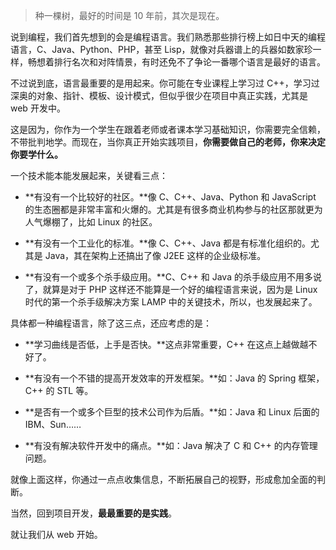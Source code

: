 > 种一棵树，最好的时间是 10 年前，其次是现在。



说到编程，我们首先想到的会是编程语言。我们熟悉那些排行榜上如日中天的编程语言，C、Java、Python、PHP，甚至 Lisp，就像对兵器谱上的兵器如数家珍一样，畅想着排行名次和对阵情景，有时还免不了争论一番哪个语言是最好的语言。

不过说到底，语言最重要的是用起来。你可能在专业课程上学习过 C++，学习过深奥的对象、指针、模板、设计模式，但似乎很少在项目中真正实践，尤其是 web 开发中。

这是因为，你作为一个学生在跟着老师或者课本学习基础知识，你需要完全信赖，不带批判地学。而现在，当你真正开始实践项目，**你需要做自己的老师，你来决定你要学什么。**



一个技术能本能发展起来，关键看三点：

* **有没有一个比较好的社区。**像 C、C++、Java、Python 和 JavaScript 的生态圈都是非常丰富和火爆的。尤其是有很多商业机构参与的社区那就更为人气爆棚了，比如 Linux 的社区。

* **有没有一个工业化的标准。**像 C、C++、Java 都是有标准化组织的。尤其是 Java，其在架构上还搞出了像 J2EE 这样的企业级标准。

* **有没有一个或多个杀手级应用。**C、C++ 和 Java 的杀手级应用不用多说了，就算是对于 PHP 这样还不能算是一个好的编程语言来说，因为是 Linux 时代的第一个杀手级解决方案 LAMP 中的关键技术，所以，也发展起来了。

具体都一种编程语言，除了这三点，还应考虑的是：

* **学习曲线是否低，上手是否快。**这点非常重要，C++ 在这点上越做越不好了。

* **有没有一个不错的提高开发效率的开发框架。**如：Java 的 Spring 框架，C++ 的 STL 等。

* **是否有一个或多个巨型的技术公司作为后盾。**如：Java 和 Linux 后面的 IBM、Sun……

* **有没有解决软件开发中的痛点。**如：Java 解决了 C 和 C++ 的内存管理问题。



就像上面这样，你通过一点点收集信息，不断拓展自己的视野，形成愈加全面的判断。

当然，回到项目开发，**最最重要的是实践**。

就让我们从 web 开始。



